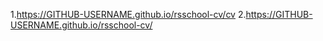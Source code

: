 1.https://GITHUB-USERNAME.github.io/rsschool-cv/cv
2.https://GITHUB-USERNAME.github.io/rsschool-cv/
